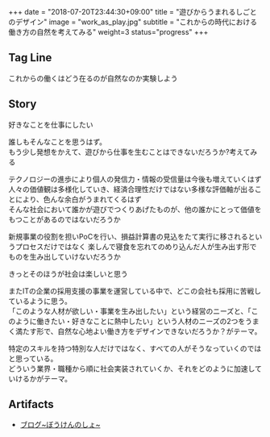 +++
date = "2018-07-20T23:44:30+09:00"
title = "遊びからうまれるしごとのデザイン"
image = "work_as_play.jpg"
subtitle = "これからの時代における働き方の自然を考えてみる"
weight=3
status="progress"
+++

## Tag Line
これからの働くはどう在るのが自然なのか実験しよう

## Story
好きなことを仕事にしたい

誰しもそんなことを思うはず。  
もう少し発想をかえて、遊びから仕事を生むことはできないだろうか?考えてみる

テクノロジーの進歩により個人の発信力・情報の受信量は今後も増えていくはず  
人々の価値観は多様化していき、経済合理性だけではない多様な評価軸が出ることにより、色んな余白がうまれてくるはず  
そんな社会において誰かが遊びでつくりあげたものが、他の誰かにとって価値をもつことがあるのではないだろうか

新規事業の役割を担いPoCを行い、損益計算書の見込をたて実行に移されるというプロセスだけではなく
楽しんで寝食を忘れてのめり込んだ人が生み出す形でものを生み出していけないだろうか

きっとそのほうが社会は楽しいと思う

またITの企業の採用支援の事業を運営している中で、どこの会社も採用に苦戦しているように思う。  
「このような人材が欲しい・事業を生み出したい」という経営のニーズと、「このように働きたい・好きなことに熱中したい」という人材のニーズの2つをうまく満たす形で、自然な心地よい働き方をデザインできないだろうか？がテーマ。

特定のスキルを持つ特別な人だけではなく、すべての人がそうなっていくのではと思っている。  
どういう業界・職種から順に社会実装されていくか、それをどのように加速していけるかがテーマ。


## Artifacts
- [ブログ~ぼうけんのしょ~](https://note.mu/chocopie116/m/m603ca11b459e)

